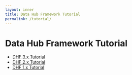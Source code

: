 ```yaml
---
layout: inner
title: Data Hub Framework Tutorial
permalink: /tutorial/
---
```


# Data Hub Framework Tutorial

- [DHF 3.x Tutorial](/tutorial/3x/)
- [DHF 2.x Tutorial](/tutorial/2x/)
- [DHF 1.x Tutorial](/tutorial/1x/)
